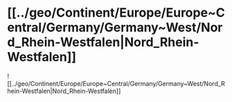 # [[../geo/Continent/Europe/Europe~Central/Germany/Germany~West/Nord_Rhein-Westfalen|Nord_Rhein-Westfalen]] 

![[../geo/Continent/Europe/Europe~Central/Germany/Germany~West/Nord_Rhein-Westfalen|Nord_Rhein-Westfalen]] 

